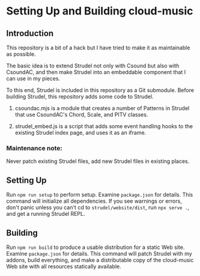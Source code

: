 # Setting Up and Building cloud-music

## Introduction

This repository is a bit of a hack but I have tried to make it as maintainable 
as possible.

The basic idea is to extend Strudel not only with Csound but also with 
CsoundAC, and then make Strudel into an embeddable component that I can use in 
my pieces.

To this end, Strudel is included in this repository as a Git submodule. Before 
building Strudel, this repository adds some code to Strudel. 

 1. csoundac.mjs is a module that creates a number of Patterns in Strudel that 
    use CsoundAC's Chord, Scale, and PITV classes.
    
 2. strudel_embed.js is a script that adds some event handling hooks to the 
    existing Strudel index page, and uses it as an iframe.

### Maintenance note:

Never patch existing Strudel files, add new Strudel files in existing places.

## Setting Up

Run `npm run setup` to perform setup. Examine `package.json` for details. This 
command will initialize all dependencies. If you see warnings or errors, don't 
panic unless you can't cd to `strudel/website/dist`, run `npx serve .`, and get 
a running Strudel REPL.

## Building

Run `npm run build` to produce a usable distribution for a static Web site. 
Examine `package.json` for details. This command will patch Strudel with my 
addons, build everything, and make a distributable copy of the cloud-music 
Web site with all resources statically available.
